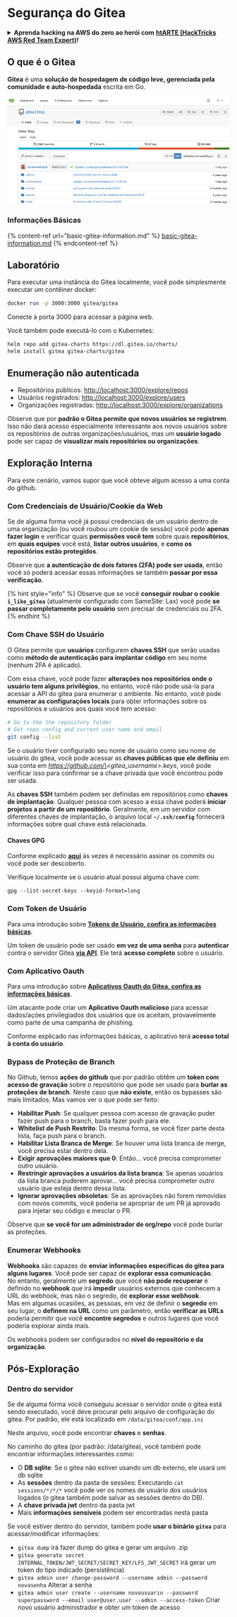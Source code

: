 # Segurança do Gitea

<details>

<summary><strong>Aprenda hacking na AWS do zero ao herói com</strong> <a href="https://training.hacktricks.xyz/courses/arte"><strong>htARTE (HackTricks AWS Red Team Expert)</strong></a><strong>!</strong></summary>

Outras formas de apoiar o HackTricks:

* Se você deseja ver sua **empresa anunciada no HackTricks** ou **baixar o HackTricks em PDF**, confira os [**PLANOS DE ASSINATURA**](https://github.com/sponsors/carlospolop)!
* Adquira o [**swag oficial do PEASS & HackTricks**](https://peass.creator-spring.com)
* Descubra [**A Família PEASS**](https://opensea.io/collection/the-peass-family), nossa coleção exclusiva de [**NFTs**](https://opensea.io/collection/the-peass-family)
* **Junte-se ao** 💬 [**grupo do Discord**](https://discord.gg/hRep4RUj7f) ou ao [**grupo do telegram**](https://t.me/peass) ou **siga-nos** no **Twitter** 🐦 [**@hacktricks\_live**](https://twitter.com/hacktricks\_live)**.**
* **Compartilhe seus truques de hacking enviando PRs para os** [**HackTricks**](https://github.com/carlospolop/hacktricks) e [**HackTricks Cloud**](https://github.com/carlospolop/hacktricks-cloud) repositórios do github.

</details>

## O que é o Gitea

**Gitea** é uma **solução de hospedagem de código leve, gerenciada pela comunidade e auto-hospedada** escrita em Go.

![](<../../.gitbook/assets/image (160).png>)

### Informações Básicas

{% content-ref url="basic-gitea-information.md" %}
[basic-gitea-information.md](basic-gitea-information.md)
{% endcontent-ref %}

## Laboratório

Para executar uma instância do Gitea localmente, você pode simplesmente executar um contêiner docker:
```bash
docker run -p 3000:3000 gitea/gitea
```
Conecte à porta 3000 para acessar a página web.

Você também pode executá-lo com o Kubernetes:
```
helm repo add gitea-charts https://dl.gitea.io/charts/
helm install gitea gitea-charts/gitea
```
## Enumeração não autenticada

* Repositórios públicos: [http://localhost:3000/explore/repos](http://localhost:3000/explore/repos)
* Usuários registrados: [http://localhost:3000/explore/users](http://localhost:3000/explore/users)
* Organizações registradas: [http://localhost:3000/explore/organizations](http://localhost:3000/explore/organizations)

Observe que por **padrão o Gitea permite que novos usuários se registrem**. Isso não dará acesso especialmente interessante aos novos usuários sobre os repositórios de outras organizações/usuários, mas um **usuário logado** pode ser capaz de **visualizar mais repositórios ou organizações**.

## Exploração Interna

Para este cenário, vamos supor que você obteve algum acesso a uma conta do github.

### Com Credenciais de Usuário/Cookie da Web

Se de alguma forma você já possui credenciais de um usuário dentro de uma organização (ou você roubou um cookie de sessão) você pode **apenas fazer login** e verificar quais **permissões você tem** sobre quais **repositórios**, em **quais equipes** você está, **listar outros usuários**, e **como os repositórios estão protegidos**.

Observe que **a autenticação de dois fatores (2FA) pode ser usada**, então você só poderá acessar essas informações se também **passar por essa verificação**.

{% hint style="info" %}
Observe que se você **conseguir roubar o cookie `i_like_gitea`** (atualmente configurado com SameSite: Lax) você pode **se passar completamente pelo usuário** sem precisar de credenciais ou 2FA.
{% endhint %}

### Com Chave SSH do Usuário

O Gitea permite que **usuários** configurem **chaves SSH** que serão usadas como **método de autenticação para implantar código** em seu nome (nenhum 2FA é aplicado).

Com essa chave, você pode fazer **alterações nos repositórios onde o usuário tem alguns privilégios**, no entanto, você não pode usá-la para acessar a API do gitea para enumerar o ambiente. No entanto, você pode **enumerar as configurações locais** para obter informações sobre os repositórios e usuários aos quais você tem acesso:
```bash
# Go to the the repository folder
# Get repo config and current user name and email
git config --list
```
Se o usuário tiver configurado seu nome de usuário como seu nome de usuário do gitea, você pode acessar as **chaves públicas que ele definiu** em sua conta em _https://github.com/\<gitea\_username>.keys_, você pode verificar isso para confirmar se a chave privada que você encontrou pode ser usada.

As **chaves SSH** também podem ser definidas em repositórios como **chaves de implantação**. Qualquer pessoa com acesso a essa chave poderá **iniciar projetos a partir de um repositório**. Geralmente, em um servidor com diferentes chaves de implantação, o arquivo local **`~/.ssh/config`** fornecerá informações sobre qual chave está relacionada.

#### Chaves GPG

Conforme explicado [**aqui**](https://github.com/carlospolop/hacktricks-cloud/blob/master/pentesting-ci-cd/gitea-security/broken-reference/README.md) às vezes é necessário assinar os commits ou você pode ser descoberto.

Verifique localmente se o usuário atual possui alguma chave com:
```shell
gpg --list-secret-keys --keyid-format=long
```
### Com Token de Usuário

Para uma introdução sobre [**Tokens de Usuário, confira as informações básicas**](basic-gitea-information.md#personal-access-tokens).

Um token de usuário pode ser usado **em vez de uma senha** para **autenticar** contra o servidor Gitea [**via API**](https://try.gitea.io/api/swagger#/). Ele terá **acesso completo** sobre o usuário.

### Com Aplicativo Oauth

Para uma introdução sobre [**Aplicativos Oauth do Gitea, confira as informações básicas**](./#with-oauth-application).

Um atacante pode criar um **Aplicativo Oauth malicioso** para acessar dados/ações privilegiados dos usuários que os aceitam, provavelmente como parte de uma campanha de phishing.

Conforme explicado nas informações básicas, o aplicativo terá **acesso total à conta do usuário**.

### Bypass de Proteção de Branch

No Github, temos **ações do github** que por padrão obtêm um **token com acesso de gravação** sobre o repositório que pode ser usado para **burlar as proteções de branch**. Neste caso que **não existe**, então os bypasses são mais limitados. Mas vamos ver o que pode ser feito:

* **Habilitar Push**: Se qualquer pessoa com acesso de gravação puder fazer push para o branch, basta fazer push para ele.
* **Whitelist de Push Restrito**: Da mesma forma, se você fizer parte desta lista, faça push para o branch.
* **Habilitar Lista Branca de Merge**: Se houver uma lista branca de merge, você precisa estar dentro dela.
* **Exigir aprovações maiores que 0**: Então... você precisa comprometer outro usuário.
* **Restringir aprovações a usuários da lista branca**: Se apenas usuários da lista branca puderem aprovar... você precisa comprometer outro usuário que esteja dentro dessa lista.
* **Ignorar aprovações obsoletas**: Se as aprovações não forem removidas com novos commits, você poderia se apropriar de um PR já aprovado para injetar seu código e mesclar o PR.

Observe que **se você for um administrador de org/repo** você pode burlar as proteções.

### Enumerar Webhooks

**Webhooks** são capazes de **enviar informações específicas do gitea para alguns lugares**. Você pode ser capaz de **explorar essa comunicação**.\
No entanto, geralmente um **segredo** que você **não pode recuperar** é definido no **webhook** que irá **impedir** usuários externos que conhecem a URL do webhook, mas não o segredo, de **explorar esse webhook**.\
Mas em algumas ocasiões, as pessoas, em vez de definir o **segredo** em seu lugar, o **definem na URL** como um parâmetro, então **verificar as URLs** poderia permitir que você **encontre segredos** e outros lugares que você poderia explorar ainda mais.

Os webhooks podem ser configurados no **nível do repositório e da organização**.

## Pós-Exploração

### Dentro do servidor

Se de alguma forma você conseguiu acessar o servidor onde o gitea está sendo executado, você deve procurar pelo arquivo de configuração do gitea. Por padrão, ele está localizado em `/data/gitea/conf/app.ini`

Neste arquivo, você pode encontrar **chaves** e **senhas**.

No caminho do gitea (por padrão: /data/gitea), você também pode encontrar informações interessantes como:

* O **DB sqlite**: Se o gitea não estiver usando um db externo, ele usará um db sqlite
* As **sessões** dentro da pasta de sessões: Executando `cat sessions/*/*/*` você pode ver os nomes de usuário dos usuários logados (o gitea também pode salvar as sessões dentro do DB).
* A **chave privada jwt** dentro da pasta jwt
* Mais **informações sensíveis** podem ser encontradas nesta pasta

Se você estiver dentro do servidor, também pode **usar o binário `gitea`** para acessar/modificar informações:

* `gitea dump` irá fazer dump do gitea e gerar um arquivo .zip
* `gitea generate secret INTERNAL_TOKEN/JWT_SECRET/SECRET_KEY/LFS_JWT_SECRET` irá gerar um token do tipo indicado (persistência)
* `gitea admin user change-password --username admin --password novasenha` Alterar a senha
* `gitea admin user create --username novousuario --password superpassword --email user@user.user --admin --access-token` Criar novo usuário administrador e obter um token de acesso
